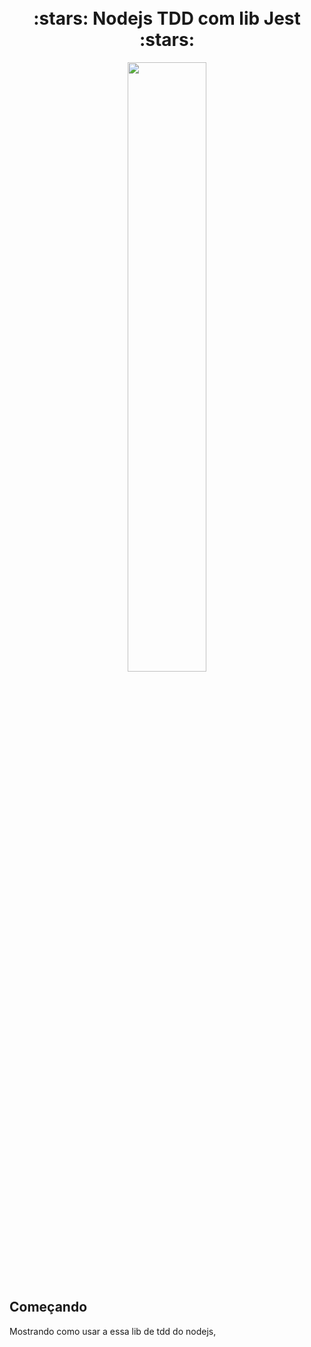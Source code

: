 <h1 align="center"> 
  <br> :stars: Nodejs TDD com lib Jest :stars: <br> 
</h1>
<p align="center">
    <img src="https://elo7.dev/images/cover/jest-testar-seu-codigo-javascript-nunca-foi-tao-facil.png" width="50%" height="50%" />
</p>  

## Começando
  
  Mostrando como usar a essa lib de tdd do nodejs, 
  

